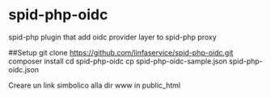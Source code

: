 # spid-php-oidc
spid-php plugin that add oidc provider layer to spid-php proxy

##Setup
git clone https://github.com/linfaservice/spid-php-oidc.git
composer install
cd spid-php-oidc
cp spid-php-oidc-sample.json spid-php-oidc.json

Creare un link simbolico alla dir www in public_html
